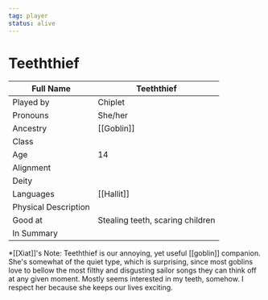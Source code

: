 ```yaml
---
tag: player
status: alive
---
```

# Teeththief
| Full Name | Teeththief                          |   
| --------- | ------------------------------ | 
| Played by | Chiplet                       |     
| Pronouns  | She/her                        |     
| Ancestry  | [[Goblin]]                         |     
| Class     |                               |     
| Age       |14 |     
| Alignment |                               |     
| Deity     |                               |     
| Languages | [[Hallit]] |
| Physical Description |                  |      
| Good at   | Stealing teeth, scaring children |     
| In Summary |           | 

*[[Xiat]]'s Note: Teeththief is our annoying, yet useful [[goblin]] companion. She's somewhat of the quiet type, which is surprising, since most goblins love to bellow the most filthy and disgusting sailor songs they can think off at any given moment. Mostly seems interested in my teeth, somehow. I respect her because she keeps our lives exciting.